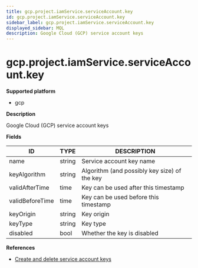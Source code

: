 ```yaml
---
title: gcp.project.iamService.serviceAccount.key
id: gcp.project.iamService.serviceAccount.key
sidebar_label: gcp.project.iamService.serviceAccount.key
displayed_sidebar: MQL
description: Google Cloud (GCP) service account keys
---
```


# gcp.project.iamService.serviceAccount.key

**Supported platform**

- gcp

**Description**

Google Cloud (GCP) service account keys

**Fields**

| ID              | TYPE   | DESCRIPTION                                  |
| --------------- | ------ | -------------------------------------------- |
| name            | string | Service account key name                     |
| keyAlgorithm    | string | Algorithm (and possibly key size) of the key |
| validAfterTime  | time   | Key can be used after this timestamp         |
| validBeforeTime | time   | Key can be used before this timestamp        |
| keyOrigin       | string | Key origin                                   |
| keyType         | string | Key type                                     |
| disabled        | bool   | Whether the key is disabled                  |

**References**

- [Create and delete service account keys](https://cloud.google.com/iam/docs/keys-create-delete)
